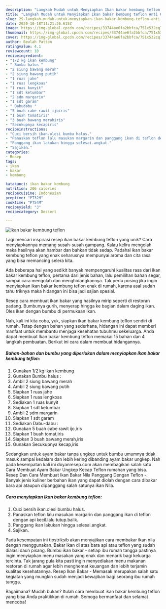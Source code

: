 ```yaml
---
description: "Langkah Mudah untuk Menyiapkan Ikan bakar kembung teflon Anti Gagal"
title: "Langkah Mudah untuk Menyiapkan Ikan bakar kembung teflon Anti Gagal"
slug: 29-langkah-mudah-untuk-menyiapkan-ikan-bakar-kembung-teflon-anti-gagal
date: 2020-10-18T11:21:26.615Z
image: https://img-global.cpcdn.com/recipes/33744ae6fa2bbfca/751x532cq70/ikan-bakar-kembung-teflon-foto-resep-utama.jpg
thumbnail: https://img-global.cpcdn.com/recipes/33744ae6fa2bbfca/751x532cq70/ikan-bakar-kembung-teflon-foto-resep-utama.jpg
cover: https://img-global.cpcdn.com/recipes/33744ae6fa2bbfca/751x532cq70/ikan-bakar-kembung-teflon-foto-resep-utama.jpg
author: Beulah Patton
ratingvalue: 4.1
reviewcount: 10
recipeingredient:
- "1/2 kg ikan kembung"
- " Bumbu halus "
- "2 siung bawang merah"
- "2 siung bawang putih"
- "1 ruas jahe"
- "1 ruas lengkoas"
- "1 ruas kunyit"
- "1 sdt ketumbar"
- "2 sdm margarin"
- "1 sdt garam"
- " Dabudabu "
- "5 buah cabe rawit ijoiris"
- "1 buah tomatiris"
- "3 buah bawang merahiris"
- "Secukupnya kecapiris"
recipeinstructions:
- "Cuci bersih ikan.olesi bumbu halus."
- "Panaskan teflon lalu masukan margarin dan panggang ikan di teflon dengan api kecil.lalu tutup.balik."
- "Panggang ikan lakukan hingga selesai.angkat."
- "Sajikan."
categories:
- Resep
tags:
- ikan
- bakar
- kembung

katakunci: ikan bakar kembung 
nutrition: 206 calories
recipecuisine: Indonesian
preptime: "PT32M"
cooktime: "PT54M"
recipeyield: "3"
recipecategory: Dessert

---
```



![Ikan bakar kembung teflon](https://img-global.cpcdn.com/recipes/33744ae6fa2bbfca/751x532cq70/ikan-bakar-kembung-teflon-foto-resep-utama.jpg)

Lagi mencari inspirasi resep ikan bakar kembung teflon yang unik? Cara menyiapkannya memang susah-susah gampang. Kalau keliru mengolah maka hasilnya akan hambar dan bahkan tidak sedap. Padahal ikan bakar kembung teflon yang enak seharusnya mempunyai aroma dan cita rasa yang bisa memancing selera kita.

Ada beberapa hal yang sedikit banyak mempengaruhi kualitas rasa dari ikan bakar kembung teflon, pertama dari jenis bahan, lalu pemilihan bahan segar, sampai cara mengolah dan menghidangkannya. Tak perlu pusing jika ingin menyiapkan ikan bakar kembung teflon enak di rumah, karena asal sudah tahu triknya maka hidangan ini bisa jadi sajian spesial.

Resep cara membuat ikan bakar yang hasilnya mirip seperti di restoran padang. Bumbunya gurih, menyerap hingga ke bagian dalam daging ikan. Oles ikan dengan bumbu di permukaan ikan.


Nah, kali ini kita coba, yuk, siapkan ikan bakar kembung teflon sendiri di rumah. Tetap dengan bahan yang sederhana, hidangan ini dapat memberi manfaat untuk membantu menjaga kesehatan tubuhmu sekeluarga. Anda dapat membuat Ikan bakar kembung teflon memakai 15 bahan dan 4 langkah pembuatan. Berikut ini cara dalam membuat hidangannya.

<!--inarticleads1-->

##### Bahan-bahan dan bumbu yang diperlukan dalam menyiapkan Ikan bakar kembung teflon:

1. Gunakan 1/2 kg ikan kembung
1. Gunakan  Bumbu halus :
1. Ambil 2 siung bawang merah
1. Ambil 2 siung bawang putih
1. Siapkan 1 ruas jahe
1. Siapkan 1 ruas lengkoas
1. Sediakan 1 ruas kunyit
1. Siapkan 1 sdt ketumbar
1. Ambil 2 sdm margarin
1. Siapkan 1 sdt garam
1. Sediakan  Dabu-dabu :
1. Gunakan 5 buah cabe rawit ijo,iris
1. Siapkan 1 buah tomat,iris
1. Siapkan 3 buah bawang merah,iris
1. Gunakan Secukupnya kecap,iris


Sedangkan untuk ayam bakar tanpa ungkep untuk bumbu umumnya tidak masuk sampai kedalam dan lebih kering dibanding ayam bakar ungkep. Nah pada kesempatan kali ini doyanresep.com akan membagikan salah satu Cara Membuat Ayam Bakar Ungkep Kecap Teflon rumahan yang bisa. Resep Dan Cara Membuat Ikan Bakar Nila Panggang Dengan Teflon -. Banyak jenis kuliner berbahan ikan yang dapat diolah dengan cara dibakar bara api ataupun dipanggang salah satunya ikan Nila. 

<!--inarticleads2-->

##### Cara menyiapkan Ikan bakar kembung teflon:

1. Cuci bersih ikan.olesi bumbu halus.
1. Panaskan teflon lalu masukan margarin dan panggang ikan di teflon dengan api kecil.lalu tutup.balik.
1. Panggang ikan lakukan hingga selesai.angkat.
1. Sajikan.


Pada kesempatan ini tipstriksib akan menyajikan cara membakar ikan nila dengan menggunakan. Bakar ikan di atas bara api atau teflon yang sudah dialasi daun pisang. Bumbu ikan bakar - setiap ibu rumah tangga pastinya ingin menyiapkan menu masakan yang enak dan menarik bagi keluarga tercinta. Tak jarang pula kita pasti ingin menyediakan menu makanan restoran di rumah agar lebih menghemat keuangan dan lebih terjamin kualitas kesehatannya. Resep Ikan Bakar - Memasak merupakan salah satu kegiatan yang mungkin sudah menjadi kewajiban bagi seorang ibu rumah tangga. 

Bagaimana? Mudah bukan? Itulah cara membuat ikan bakar kembung teflon yang bisa Anda praktikkan di rumah. Semoga bermanfaat dan selamat mencoba!

